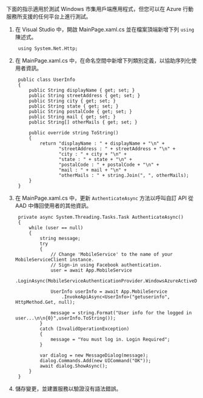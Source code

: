 

下面的指示適用於測試 Windows 市集用戶端應用程式，但您可以在 Azure 行動服務所支援的任何平台上進行測試。


1. 在 Visual Studio 中，開啟 MainPage.xaml.cs 並在檔案頂端新增下列 `using` 陳述式。
 
        using System.Net.Http;

2. 在 MainPage.xaml.cs 中，在命名空間中新增下列類別定義，以協助序列化使用者資訊。

	    public class UserInfo
	    {
	        public String displayName { get; set; }
	        public String streetAddress { get; set; }
	        public String city { get; set; }
	        public String state { get; set; }
	        public String postalCode { get; set; }
	        public String mail { get; set; }
	        public String[] otherMails { get; set; }
            
	        public override string ToString()
	        {
	            return "displayName : " + displayName + "\n" +
	                   "streetAddress : " + streetAddress + "\n" +
	                   "city : " + city + "\n" +
	                   "state : " + state + "\n" +
	                   "postalCode : " + postalCode + "\n" +
	                   "mail : " + mail + "\n" +
	                   "otherMails : " + string.Join(", ", otherMails);
	        }
	    }


3. 在 MainPage.xaml.cs 中，更新 `AuthenticateAsync` 方法以呼叫自訂 API 從 AAD 中傳回使用者的其他資訊。

        private async System.Threading.Tasks.Task AuthenticateAsync()
        {
            while (user == null)
            {
                string message;
                try
                {
                    // Change 'MobileService' to the name of your MobileServiceClient instance.
                    // Sign-in using Facebook authentication.
                    user = await App.MobileService
                        .LoginAsync(MobileServiceAuthenticationProvider.WindowsAzureActiveDirectory);

                    UserInfo userInfo = await App.MobileService
						.InvokeApiAsync<UserInfo>("getuserinfo", HttpMethod.Get, null);

                    message = string.Format("User info for the logged in user...\n\n{0}",userInfo.ToString());
                }
                catch (InvalidOperationException)
                {
                    message = "You must log in. Login Required";
                }

                var dialog = new MessageDialog(message);
                dialog.Commands.Add(new UICommand("OK"));
                await dialog.ShowAsync();
            }
        }


4. 儲存變更，並建置服務以驗證沒有語法錯誤。

<!---HONumber=July15_HO4-->